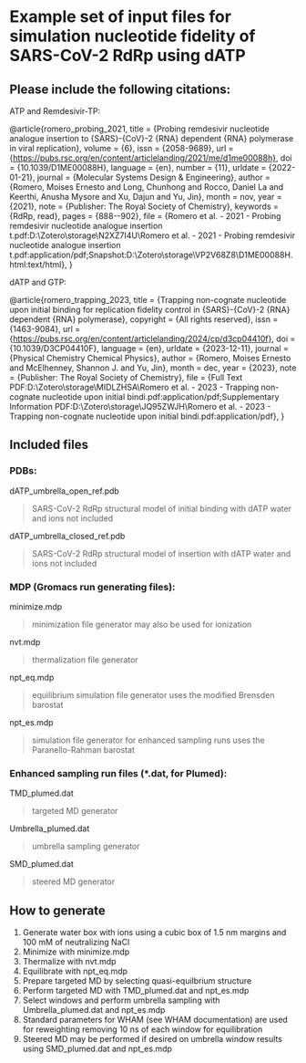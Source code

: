 # Example set of input files for simulation nucleotide fidelity of SARS-CoV-2 RdRp using dATP

## Please include the following citations:

ATP and Remdesivir-TP:

@article{romero_probing_2021,
	title = {Probing remdesivir nucleotide analogue insertion to {SARS}-{CoV}-2 {RNA} dependent {RNA} polymerase in viral replication},
	volume = {6},
	issn = {2058-9689},
	url = {https://pubs.rsc.org/en/content/articlelanding/2021/me/d1me00088h},
	doi = {10.1039/D1ME00088H},
	language = {en},
	number = {11},
	urldate = {2022-01-21},
	journal = {Molecular Systems Design \& Engineering},
	author = {Romero, Moises Ernesto and Long, Chunhong and Rocco, Daniel La and Keerthi, Anusha Mysore and Xu, Dajun and Yu, Jin},
	month = nov,
	year = {2021},
	note = {Publisher: The Royal Society of Chemistry},
	keywords = {RdRp, read},
	pages = {888--902},
	file = {Romero et al. - 2021 - Probing remdesivir nucleotide analogue insertion t.pdf:D\:\\Zotero\\storage\\N2XZ7I4U\\Romero et al. - 2021 - Probing remdesivir nucleotide analogue insertion t.pdf:application/pdf;Snapshot:D\:\\Zotero\\storage\\VP2V68Z8\\D1ME00088H.html:text/html},
}

dATP and GTP:

@article{romero_trapping_2023,
	title = {Trapping non-cognate nucleotide upon initial binding for replication fidelity control in {SARS}-{CoV}-2 {RNA} dependent {RNA} polymerase},
	copyright = {All rights reserved},
	issn = {1463-9084},
	url = {https://pubs.rsc.org/en/content/articlelanding/2024/cp/d3cp04410f},
	doi = {10.1039/D3CP04410F},
	language = {en},
	urldate = {2023-12-11},
	journal = {Physical Chemistry Chemical Physics},
	author = {Romero, Moises Ernesto and McElhenney, Shannon J. and Yu, Jin},
	month = dec,
	year = {2023},
	note = {Publisher: The Royal Society of Chemistry},
	file = {Full Text PDF:D\:\\Zotero\\storage\\MIDLZHSA\\Romero et al. - 2023 - Trapping non-cognate nucleotide upon initial bindi.pdf:application/pdf;Supplementary Information PDF:D\:\\Zotero\\storage\\JQ95ZWJH\\Romero et al. - 2023 - Trapping non-cognate nucleotide upon initial bindi.pdf:application/pdf},
}

## Included files

### PDBs:

dATP_umbrella_open_ref.pdb

> SARS-CoV-2 RdRp structural model of initial binding with dATP
> water and ions not included

dATP_umbrella_closed_ref.pdb

> SARS-CoV-2 RdRp structural model of insertion with dATP
> water and ions not included

### MDP (Gromacs run generating files):

minimize.mdp

> minimization file generator
> may also be used for ionization

nvt.mdp

> thermalization file generator

npt_eq.mdp

> equilibrium simulation file generator
> uses the modified Brensden barostat

npt_es.mdp

> simulation file generator for enhanced sampling runs
> uses the Paranello-Rahman barostat

### Enhanced sampling run files (*.dat, for Plumed):

TMD_plumed.dat

> targeted MD generator

Umbrella_plumed.dat

> umbrella sampling generator

SMD_plumed.dat

> steered MD generator

## How to generate

1. Generate water box with ions using a cubic box of 1.5 nm margins and 100 mM of neutralizing NaCl
2. Minimize with minimize.mdp
3. Thermalize with nvt.mdp
4. Equilibrate with npt_eq.mdp
5. Prepare targeted MD by selecting quasi-equilbrium structure
6. Perform targeted MD with TMD_plumed.dat and npt_es.mdp
7. Select windows and perform umbrella sampling with Umbrella_plumed.dat and npt_es.mdp
8. Standard parameters for WHAM (see WHAM documentation) are used for reweighting removing 10 ns of each window for equilibration
9. Steered MD may be performed if desired on umbrella window results using SMD_plumed.dat and npt_es.mdp

